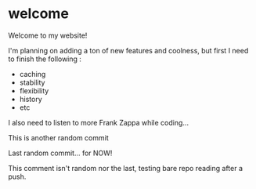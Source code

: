 welcome
=======

Welcome to my website!

I'm planning on adding a ton of new features and coolness,
but first I need to finish the following :

* caching
* stability
* flexibility
* history
* etc

I also need to listen to more Frank Zappa while coding...

This is another random commit

Last random commit... for NOW!

This comment isn't random nor the last, testing bare repo reading after a push.
